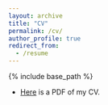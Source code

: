 ```yaml
---
layout: archive
title: "CV"
permalink: /cv/
author_profile: true
redirect_from:
  - /resume
---
```


{% include base_path %}

* [Here](http://academicpages.github.io/files/Zihui_Wu_CV.pdf) is a PDF of my CV.
